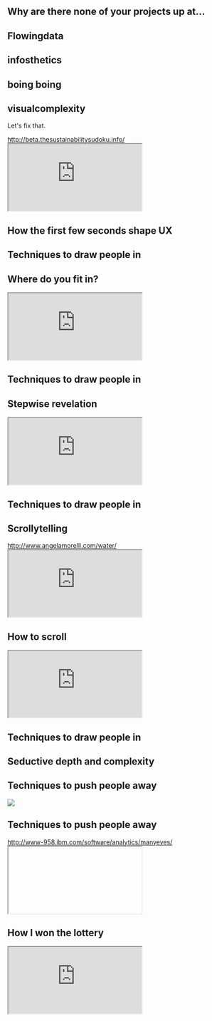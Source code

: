 <section data-background="">
<h1>Why are there none of your projects up at... </h1>
<h2>Flowingdata</h2>
<h2>infosthetics</h2>
<h2>boing boing</h2>
<h2>visualcomplexity</h2>

Let's fix that.

</section>



<section data-background="http://i0.kym-cdn.com/photos/images/original/000/421/458/6ca.gif">

</section>




<section data-background="">
<a href="http://beta.thesustainabilitysudoku.info/">http://beta.thesustainabilitysudoku.info/</a>
<iframe class="full" src="http://beta.thesustainabilitysudoku.info/"></iframe>
</section>



<section data-background="" class="todo">
<h1>How the first few seconds shape UX</h1>
</section>



<section data-background="" class="todo">
<h2>Techniques to draw people in</h2>
<h1>Where do you fit in?</h1>
<iframe class="full" src="http://www.bbc.co.uk/news/world-15391515"></iframe>
</section>



<section data-background="" class="todo">
<h2>Techniques to draw people in</h2>
<h1>Stepwise revelation</h1>
<iframe class="full" src="https://www.tageswoche.ch/de/2014_15/sport/655795/"></iframe>
</section>



<section data-background="" class="todo">
<h2>Techniques to draw people in</h2>
<h1>Scrollytelling</h1>
<a href="http://www.angelamorelli.com/water/">http://www.angelamorelli.com/water/</a>
<iframe class="full" src="http://www.angelamorelli.com/water/"></iframe>
</section>



<section data-background="" class="todo">
<h1>How to scroll</h1>
<iframe class="full" src="http://bost.ocks.org/mike/scroll/"></iframe>
</section>



<section data-background="assets/intro/eigenfactor.png" class="todo">
<h2>Techniques to draw people in</h2>
<h1>Seductive depth and complexity</h1>
</section>



<section data-background="">
<h2>Techniques to push people away</h2>
<img class="full-height" src="assets/go-away.jpg">

</section>



<section data-background="" class="todo">
<h2>Techniques to push people away</h2>
<a href="http://www-958.ibm.com/software/analytics/manyeyes/">http://www-958.ibm.com/software/analytics/manyeyes/</a>
<iframe class="full" src="">http://www-958.ibm.com/software/analytics/manyeyes/</iframe>
</section>



<section data-background="">
<h1>How I won the lottery</h1>
<iframe class="full" src="http://youtu.be/l_F9jxsfGCw?t=22s"></iframe>
</section>